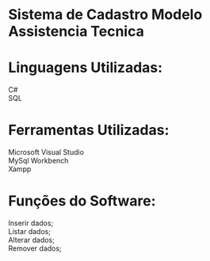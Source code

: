 # Sistema de Cadastro Modelo Assistencia Tecnica

# Linguagens Utilizadas:
C#<br/>
SQL

# Ferramentas Utilizadas:
Microsoft Visual Studio<br/>
MySql Workbench<br/>
Xampp<br/>

# Funções do Software:
Inserir dados;<br/>
Listar dados;<br/>
Alterar dados;<br/>
Remover dados;<br/>
